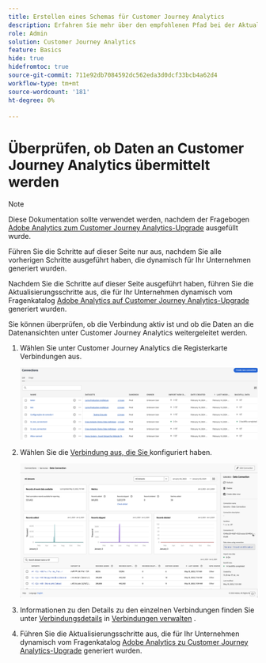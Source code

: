 ```yaml
---
title: Erstellen eines Schemas für Customer Journey Analytics
description: Erfahren Sie mehr über den empfohlenen Pfad bei der Aktualisierung von Adobe Analytics auf Customer Journey Analytics.
role: Admin
solution: Customer Journey Analytics
feature: Basics
hide: true
hidefromtoc: true
source-git-commit: 711e92db7084592dc562eda3d0dcf33bcb4a62d4
workflow-type: tm+mt
source-wordcount: '181'
ht-degree: 0%

---
```


# Überprüfen, ob Daten an Customer Journey Analytics übermittelt werden

>[!NOTE]
>
>Diese Dokumentation sollte verwendet werden, nachdem der Fragebogen [Adobe Analytics zum Customer Journey Analytics-Upgrade](https://gigazelle.github.io/cja-ttv/) ausgefüllt wurde.
> 
>Führen Sie die Schritte auf dieser Seite nur aus, nachdem Sie alle vorherigen Schritte ausgeführt haben, die dynamisch für Ihr Unternehmen generiert wurden.
>
>Nachdem Sie die Schritte auf dieser Seite ausgeführt haben, führen Sie die Aktualisierungsschritte aus, die für Ihr Unternehmen dynamisch vom Fragenkatalog [Adobe Analytics auf Customer Journey Analytics-Upgrade](https://gigazelle.github.io/cja-ttv/) generiert wurden.

Sie können überprüfen, ob die Verbindung aktiv ist und ob die Daten an die Datenansichten unter Customer Journey Analytics weitergeleitet werden.

1. Wählen Sie unter Customer Journey Analytics die Registerkarte Verbindungen aus.

   ![Listenansicht](assets/list-view.png)

1. Wählen Sie die [Verbindung aus, die Sie ](/help/getting-started/cja-upgrade/cja-upgrade-connection.md) konfiguriert haben.

   ![Fenster &quot;Alle Datensätze&quot;mit den Widgets und Einstellungen](assets/conn-details.png)

1. Informationen zu den Details zu den einzelnen Verbindungen finden Sie unter [Verbindungsdetails](/help/connections/manage-connections.md#manage-connections) in [Verbindungen verwalten](/help/connections/manage-connections.md) .

1. Führen Sie die Aktualisierungsschritte aus, die für Ihr Unternehmen dynamisch vom Fragenkatalog [Adobe Analytics zu Customer Journey Analytics-Upgrade](https://gigazelle.github.io/cja-ttv/) generiert wurden.

<!-- Should we duplicate the content here or single source it with /help/connections/manage-connections.md -->